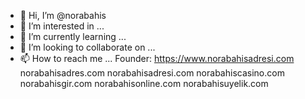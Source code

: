 - 👋 Hi, I’m @norabahis
- 👀 I’m interested in ...
- 🌱 I’m currently learning ...
- 💞️ I’m looking to collaborate on ...
- 📫 How to reach me ...
Founder:
https://www.norabahisadresi.com
norabahisadres.com
norabahisadresi.com
norabahiscasino.com
norabahisgir.com
norabahisonline.com
norabahisuyelik.com

<!---
norabahis/norabahis is a ✨ special ✨ repository because its `README.md` (this file) appears on your GitHub profile.
You can click the Preview link to take a look at your changes.
--->
